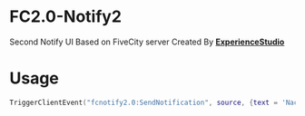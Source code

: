# FC2.0-Notify2
Second Notify UI Based on FiveCity server Created By <b>[ExperienceStudio](https://discord.experiencestudio.pl/)</b>
<h1>Usage</h1>

```lua
TriggerClientEvent("fcnotify2.0:SendNotification", source, {text = 'Naciśnij E aby wykonań wspólną animację (Przybij piątkę z objęciem)', type = "ogolne", timeout = 3000, layout = "topRight" })
```
